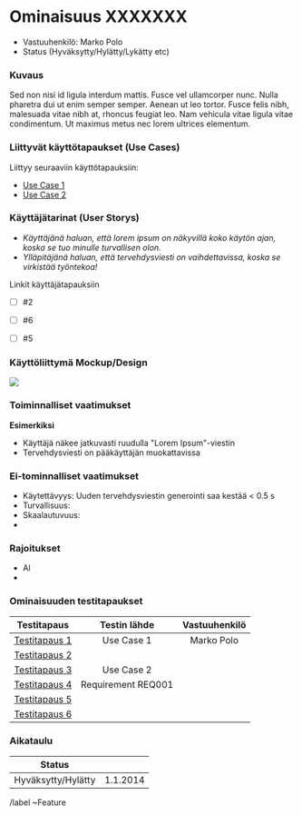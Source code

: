 # Ominaisuus XXXXXXX

* Vastuuhenkilö: Marko Polo
* Status (Hyväksytty/Hylätty/Lykätty etc)

### Kuvaus

Sed non nisi id ligula interdum mattis. Fusce vel ullamcorper nunc. Nulla pharetra dui ut enim semper semper. Aenean ut leo tortor. Fusce felis nibh, malesuada vitae nibh at, rhoncus feugiat leo. Nam vehicula vitae ligula vitae condimentum. Ut maximus metus nec lorem ultrices elementum.


### Liittyvät käyttötapaukset (Use Cases)

Liittyy seuraaviin käyttötapauksiin:

* [Use Case 1](FT1-kayttotapaus.md)
* [Use Case 2](FT2-kayttotapaus.md)


### Käyttäjätarinat (User Storys)

* _Käyttäjänä haluan, että lorem ipsum on näkyvillä koko käytön ajan, koska se tuo minulle turvallisen olon._
* _Ylläpitäjänä haluan, että tervehdysviesti on vaihdettavissa, koska se virkistää työntekoa!_



Linkit käyttäjätapauksiin

- [ ] #2
- [ ] #6
- [ ] #5






### Käyttöliittymä Mockup/Design

![](https://openclipart.org/image/300px/svg_to_png/178764/1370010418.png&disposition=attachment)


### Toiminnalliset vaatimukset

**Esimerkiksi**

* Käyttäjä näkee jatkuvasti ruudulla "Lorem Ipsum"-viestin
* Tervehdysviesti on pääkäyttäjän muokattavissa


### Ei-tominnalliset vaatimukset


* Käytettävyys: Uuden tervehdysviestin generointi saa kestää < 0.5 s
* Turvallisuus:
* Skaalautuvuus:
* 


### Rajoitukset 

* Al
* 


### Ominaisuuden testitapaukset

| Testitapaus  | Testin lähde  | Vastuuhenkilö  |
|:-: | :-:|:-:|
| [Testitapaus 1]( FT1-testitapaus1.md)  | Use Case 1  | Marko Polo |
| [Testitapaus 2]( FT1-testitapaus2.md)  |  |  |
| [Testitapaus 3]( FT1-testitapaus3.md)  | Use Case 2 |  |
| [Testitapaus 4]( FT1-testitapaus4.md)  | Requirement REQ001 |  |
| [Testitapaus 5]( FT1-testitapaus5.md)  |  |  |
| [Testitapaus 6]( FT1-testitapaus6.md)  |  |  |


### Aikataulu

| Status | |
|:----:|:----:|
| Hyväksytty/Hylätty | 1.1.2014 |

/label ~Feature
